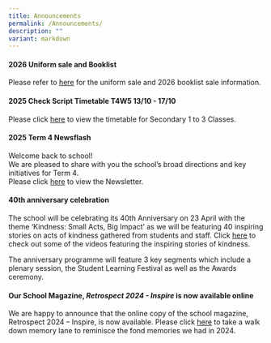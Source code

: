 ```yaml
---
title: Announcements
permalink: /Announcements/
description: ""
variant: markdown
---
```

#### 2026 Uniform sale and Booklist

Please refer to [here](https://www.pasirrissec.moe.edu.sg/useful-links/information-for-parents/booklist/) for the uniform sale and 2026 booklist sale information.

#### 2025 Check Script Timetable T4W5 13/10 - 17/10

Please click [here](/files/2025_ChkScript_TT_Final___Class.pdf) to view the timetable for Secondary 1 to 3 Classes.

#### 2025 Term 4 Newsflash

Welcome back to school!<br>
We are pleased to share with you the school’s broad directions and key initiatives for Term 4.<br>
Please click [here](/files/Newsflash_Term_4_2025.pdf) to view the Newsletter.<br>

#### 40th anniversary celebration
The school will be celebrating its 40th Anniversary on 23 April with the theme ‘Kindness: Small Acts, Big Impact’ as we will be featuring 40 inspiring stories on acts of kindness gathered from students and staff. Click [here](https://go.gov.sg/prss40thanniversary) to check out some of the videos featuring the inspiring stories of kindness. 

The anniversary programme will feature 3 key segments which include a plenary session, the Student Learning Festival as well as the Awards ceremony.


#### Our School Magazine, *Retrospect 2024 - Inspire* is now available online

We are happy to announce that the online copy of the school magazine, Retrospect 2024 – Inspire, is now available. Please click [here](https://online.fliphtml5.com/yhdnr/vzld/#p=1) to take a walk down memory lane to reminisce the fond memories we had in 2024.